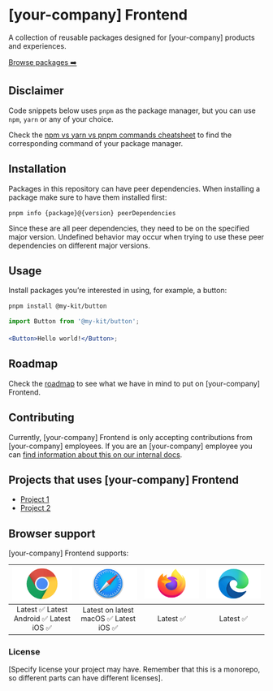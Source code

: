 # [your-company] Frontend

A collection of reusable packages designed for [your-company] products and experiences.

[Browse packages ➡️]()

## Disclaimer

Code snippets below uses `pnpm` as the package manager, but you can use `npm`, `yarn` or any of your choice.

Check the [npm vs yarn vs pnpm commands cheatsheet](https://dev.to/equiman/npm-vs-yarn-vs-pnpm-commands-cheatsheet-3el8) to find the corresponding command of your package manager.

## Installation

Packages in this repository can have peer dependencies. When installing a package make sure to have them installed first:

```
pnpm info {package}@{version} peerDependencies
```

Since these are all peer dependencies, they need to be on the specified major version. Undefined behavior may occur when trying to use these peer dependencies on different major versions.

## Usage

Install packages you’re interested in using, for example, a button:

```
pnpm install @my-kit/button
```

```jsx
import Button from '@my-kit/button';

<Button>Hello world!</Button>;
```

## Roadmap

Check the [roadmap]() to see what we have in mind to put on [your-company] Frontend.

## Contributing

Currently, [your-company] Frontend is only accepting contributions from [your-company] employees. If you are an [your-company] employee you can [find information about this on our internal docs]().

## Projects that uses [your-company] Frontend

- [Project 1]()
- [Project 2]()

## Browser support

[your-company] Frontend supports:

|       ![chrome](images/chrome.png)        |      ![safari](images/safari.png)       | ![firefox](images/firefox.png) | ![edge](images/edge.png) |
| :---------------------------------------: | :-------------------------------------: | :----------------------------: | :----------------------: |
| Latest ✅ Latest Android ✅ Latest iOS ✅ | Latest on latest macOS ✅ Latest iOS ✅ |           Latest ✅            |        Latest ✅         |

### License

[Specify license your project may have. Remember that this is a monorepo, so different parts can have different licenses].
